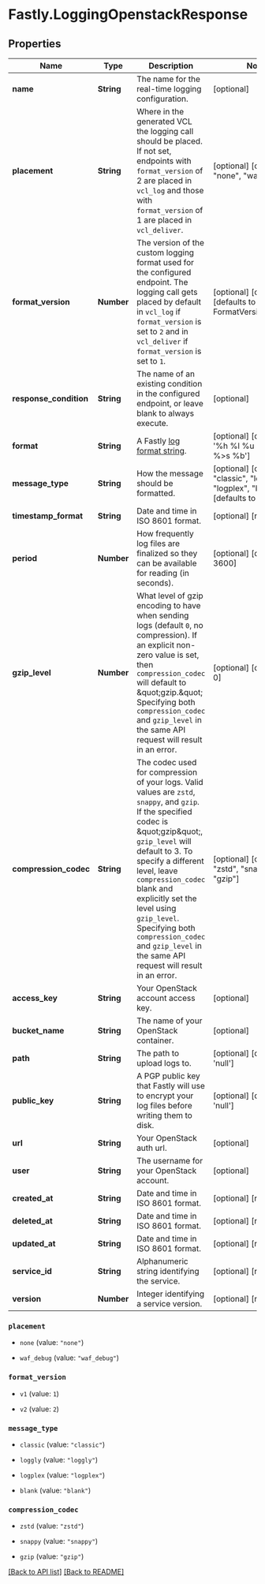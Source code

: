 # Fastly.LoggingOpenstackResponse

## Properties

Name | Type | Description | Notes
------------ | ------------- | ------------- | -------------
**name** | **String** | The name for the real-time logging configuration. | [optional] 
**placement** | **String** | Where in the generated VCL the logging call should be placed. If not set, endpoints with `format_version` of 2 are placed in `vcl_log` and those with `format_version` of 1 are placed in `vcl_deliver`.  | [optional]  [one of: "none", "waf_debug"]
**format_version** | **Number** | The version of the custom logging format used for the configured endpoint. The logging call gets placed by default in `vcl_log` if `format_version` is set to `2` and in `vcl_deliver` if `format_version` is set to `1`.   | [optional]  [one of: 1, 2][defaults to FormatVersionEnum.v2]
**response_condition** | **String** | The name of an existing condition in the configured endpoint, or leave blank to always execute. | [optional] 
**format** | **String** | A Fastly [log format string](https://docs.fastly.com/en/guides/custom-log-formats). | [optional] [defaults to '%h %l %u %t "%r" %&gt;s %b']
**message_type** | **String** | How the message should be formatted. | [optional]  [one of: "classic", "loggly", "logplex", "blank"][defaults to 'classic']
**timestamp_format** | **String** | Date and time in ISO 8601 format. | [optional] [readonly] 
**period** | **Number** | How frequently log files are finalized so they can be available for reading (in seconds). | [optional] [defaults to 3600]
**gzip_level** | **Number** | What level of gzip encoding to have when sending logs (default `0`, no compression). If an explicit non-zero value is set, then `compression_codec` will default to \&quot;gzip.\&quot; Specifying both `compression_codec` and `gzip_level` in the same API request will result in an error. | [optional] [defaults to 0]
**compression_codec** | **String** | The codec used for compression of your logs. Valid values are `zstd`, `snappy`, and `gzip`. If the specified codec is \&quot;gzip\&quot;, `gzip_level` will default to 3. To specify a different level, leave `compression_codec` blank and explicitly set the level using `gzip_level`. Specifying both `compression_codec` and `gzip_level` in the same API request will result in an error. | [optional]  [one of: "zstd", "snappy", "gzip"]
**access_key** | **String** | Your OpenStack account access key. | [optional] 
**bucket_name** | **String** | The name of your OpenStack container. | [optional] 
**path** | **String** | The path to upload logs to. | [optional] [defaults to 'null']
**public_key** | **String** | A PGP public key that Fastly will use to encrypt your log files before writing them to disk. | [optional] [defaults to 'null']
**url** | **String** | Your OpenStack auth url. | [optional] 
**user** | **String** | The username for your OpenStack account. | [optional] 
**created_at** | **String** | Date and time in ISO 8601 format. | [optional] [readonly] 
**deleted_at** | **String** | Date and time in ISO 8601 format. | [optional] [readonly] 
**updated_at** | **String** | Date and time in ISO 8601 format. | [optional] [readonly] 
**service_id** | **String** | Alphanumeric string identifying the service. | [optional] [readonly] 
**version** | **Number** | Integer identifying a service version. | [optional] [readonly] 



 

### `placement`

* `none` (value: `"none"`)

* `waf_debug` (value: `"waf_debug"`)





 

### `format_version`

* `v1` (value: `1`)

* `v2` (value: `2`)





 

### `message_type`

* `classic` (value: `"classic"`)

* `loggly` (value: `"loggly"`)

* `logplex` (value: `"logplex"`)

* `blank` (value: `"blank"`)





 

### `compression_codec`

* `zstd` (value: `"zstd"`)

* `snappy` (value: `"snappy"`)

* `gzip` (value: `"gzip"`)





[[Back to API list]](../../README.md#endpoints) [[Back to README]](../../README.md)

